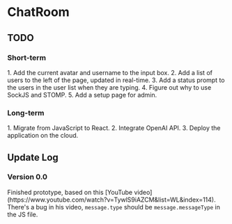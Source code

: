 # ChatRoom

<h2>TODO</h2>
<h3>Short-term</h3>
1. Add the current avatar and username to the input box.
2. Add a list of users to the left of the page, updated in real-time. 
3. Add a status prompt to the users in the user list when they are typing.
4. Figure out why to use SockJS and STOMP.
5. Add a setup page for admin.

<h3>Long-term</h3>
1. Migrate from JavaScript to React.
2. Integrate OpenAI API.
3. Deploy the application on the cloud.

<h2>Update Log</h2>
<h3>Version 0.0</h3>
Finished prototype, based on this [YouTube video](https://www.youtube.com/watch?v=TywlS9iAZCM&list=WL&index=114). 
There's a bug in his video, <code>message.type</code> should be <code>message.messageType</code> in the JS file.
